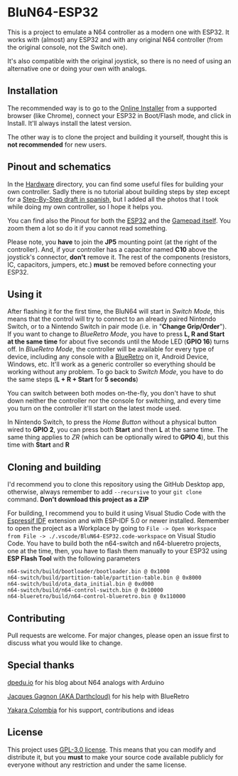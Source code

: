 # BluN64-ESP32

This is a project to emulate a N64 controller as a modern one with ESP32. It works with (almost) any ESP32 and with any original N64 controller (from the original console, not the Switch one).

It's also compatible with the original joystick, so there is no need of using an alternative one or doing your own with analogs.

## Installation

The recommended way is to go to the [Online Installer](https://jpzv.github.io/BluN64-ESP32/) from a supported browser (like Chrome), connect your ESP32 in Boot/Flash mode, and click in Install. It'll always install the latest version.

The other way is to clone the project and building it yourself, thought this is **not recommended** for new users.

## Pinout and schematics

In the [Hardware](/hardware) directory, you can find some useful files for building your own controller. Sadly there is no tutorial about building steps by step except for a [Step-By-Step draft in spanish](/hardware/Assembly%20steps%20-%20ES.txt), but I added all the photos that I took while doing my own controller, so I hope it helps you.

You can find also the Pinout for both the [ESP32](/hardware/ESP32%20Pinout.png) and the [Gamepad itself](/hardware/GamePad%20Pinout.png). You zoom them a lot so do it if you cannot read something.

Please note, you **have** to join the **JP5** mounting point (at the right of the controller). And, if your controller has a capacitor named **C10** above the joystick's connector, **don't** remove it. The rest of the components (resistors, IC, capacitors, jumpers, etc.) **must** be removed before connecting your ESP32.

## Using it

After flashing it for the first time, the BluN64 will start in *Switch Mode*, this means that the control will try to connect to an already paired Nintendo Switch, or to a Nintendo Switch in pair mode (i.e. in "**Change Grip/Order**"). If you want to change to *BlueRetro Mode*, you have to press **L, R and Start at the same time** for about five seconds until the Mode LED (**GPIO 16**) turns off. In *BlueRetro Mode*, the controller will be available for every type of device, including any console with a [BlueRetro](https://github.com/darthcloud/BlueRetro) on it, Android Device, Windows, etc. It'll work as a generic controller so everything should be working without any problem. To go back to *Switch Mode*, you have to do the same steps (**L + R + Start** for **5 seconds**)

You can switch between both modes on-the-fly, you don't have to shut down neither the controller nor the console for switching, and every time you turn on the controller it'll start on the latest mode used.

In Nintendo Switch, to press the *Home Button* without a physical button wired to **GPIO 2**, you can press both **Start** and then **L** at the same time. The same thing applies to *ZR* (which can be optionally wired to **GPIO 4**), but this time with **Start** and **R**

## Cloning and building

I'd recommend you to clone this repository using the GitHub Desktop app, otherwise, always remember to add `--recursive` to your `git clone` command. **Don't download this project as a ZIP**

For building, I recommend you to build it using Visual Studio Code with the [Espressif IDF](https://marketplace.visualstudio.com/items?itemName=espressif.esp-idf-extension) extension and with ESP-IDF 5.0 or newer installed. Remember to open the project as a Workplace by going to `File -> Open Workspace from File -> ./.vscode/BluN64-ESP32.code-workspace` on Visual Studio Code. You have to build both the n64-switch and n64-blueretro projects, one at the time, then, you have to flash them manually to your ESP32 using **ESP Flash Tool** with the following parameters

```
n64-switch/build/bootloader/bootloader.bin @ 0x1000
n64-switch/build/partition-table/partition-table.bin @ 0x8000
n64-switch/build/ota_data_initial.bin @ 0xd000
n64-switch/build/n64-control-switch.bin @ 0x10000
n64-blueretro/build/n64-control-blueretro.bin @ 0x110000
```

## Contributing

Pull requests are welcome. For major changes, please open an issue first to discuss what you would like to change.

## Special thanks

[dpedu.io](https://dpedu.io/article/2015-03-11/nintendo-64-joystick-pinout-arduino) for his blog about N64 analogs with Arduino

[Jacques Gagnon (AKA Darthcloud)](https://github.com/darthcloud) for his help with BlueRetro

[Yakara Colombia](https://github.com/yakaracolombia) for his support, contributions and ideas

## License

This project uses [GPL-3.0 license](/LICENSE). This means that you can modify and distribute it, but you **must** to make your source code available publicly for everyone without any restriction and under the same license.
